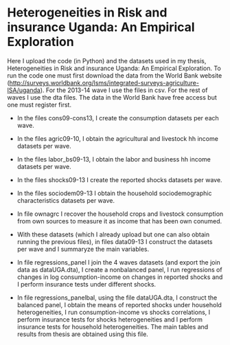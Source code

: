 # Heterogeneities in Risk and insurance Uganda: An Empirical Exploration

Here I upload the code (in Python) and the datasets used in my thesis, Heterogeneities in Risk and insurance Uganda: An Empirical Exploration. 
To run the code one must first download the data from the World Bank website (http://surveys.worldbank.org/lsms/integrated-surveys-agriculture-ISA/uganda). For the 2013-14 wave I use the files in csv. For the rest of waves I use the dta files. The data in the World Bank have free access but one must register first.

- In the files cons09-cons13, I create the consumption datasets per each wave.

- In the files agric09-10, I obtain the agricultural and livestock hh income datasets per wave.

- In the files labor_bs09-13, I obtain the labor and business hh income datasets per wave.

- In the files shocks09-13 I create the reported shocks datasets per wave.

- In the files sociodem09-13 I obtain the household sociodemographic characteristics datasets per wave.

- In file ownagrc I recover the household crops and livestock consumption from own sources to measure it as income that has been own conumed.

- With these datasets (which I already upload but one can also obtain running the previous files), in files data09-13 I construct the datasets per wave and I summaryze the main variables.

- In file regressions_panel I join the 4 waves datasets (and export the join data as dataUGA.dta), I create a nonbalanced panel, I run regressions of changes in log consumption-income on changes in reported shocks and I perform insurance tests under different shocks.

- In file regressions_panelbal, using the file dataUGA.dta, I construct the balanced panel, I obtain the means of reported shocks under household heterogeneities, I run consumption-income vs shocks correlations, I perform insurance tests for shocks heterogeneities and I perform insurance tests for household heterogeneities. The main tables and results from thesis are obtained using this file.
